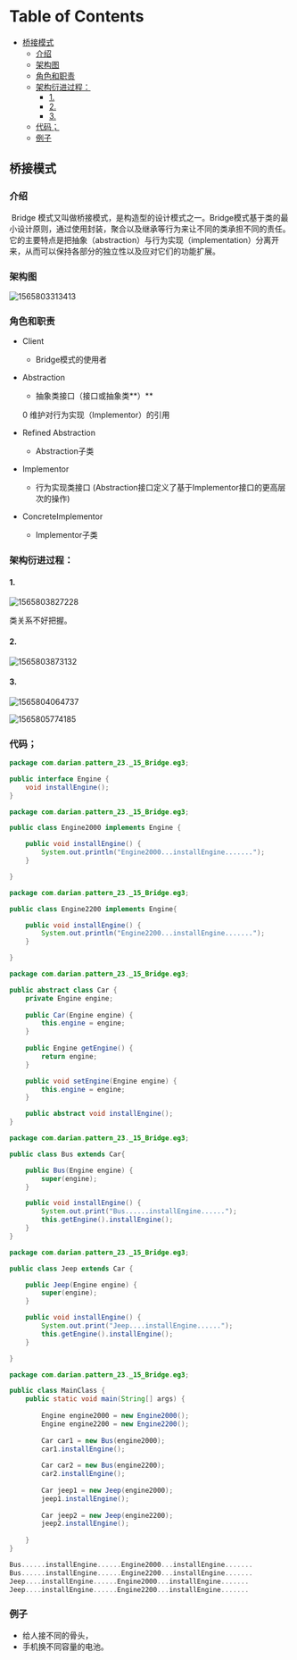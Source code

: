 # Table of Contents

  * [桥接模式](#桥接模式)
    * [介绍](#介绍)
    * [架构图](#架构图)
    * [角色和职责](#角色和职责)
    * [架构衍进过程：](#架构衍进过程)
      * [1.](#1)
      * [2.](#2)
      * [3.](#3)
    * [代码；](#代码)
    * [例子](#例子)


## 桥接模式

### 介绍

​     Bridge 模式又叫做桥接模式，是构造型的设计模式之一。Bridge模式基于类的最小设计原则，通过使用封装，聚合以及继承等行为来让不同的类承担不同的责任。它的主要特点是把抽象（abstraction）与行为实现（implementation）分离开来，从而可以保持各部分的独立性以及应对它们的功能扩展。



###  架构图

![1565803313413](assets/1565803313413.png)



###  角色和职责

- Client

  - Bridge模式的使用者

- Abstraction

  - 抽象类接口（接口或抽象类**）**

  0 维护对行为实现（Implementor）的引用

- Refined Abstraction

  - Abstraction子类

- Implementor

  - 行为实现类接口 (Abstraction接口定义了基于Implementor接口的更高层次的操作)

- ConcreteImplementor

  - Implementor子类

 

### 架构衍进过程：

#### 1. 

![1565803827228](assets/1565803827228.png)

类关系不好把握。

#### 2.

![1565803873132](assets/1565803873132.png)

#### 3. 



![1565804064737](assets/1565804064737.png)





![1565805774185](assets/1565805774185.png)



### 代码；



```java
package com.darian.pattern_23._15_Bridge.eg3;

public interface Engine {
	void installEngine();
}

```



```java
package com.darian.pattern_23._15_Bridge.eg3;

public class Engine2000 implements Engine {

	public void installEngine() {
		System.out.println("Engine2000...installEngine.......");
	}

}

```







```java
package com.darian.pattern_23._15_Bridge.eg3;

public class Engine2200 implements Engine{

	public void installEngine() {
		System.out.println("Engine2200...installEngine.......");
	}

}

```







```java
package com.darian.pattern_23._15_Bridge.eg3;

public abstract class Car {
	private Engine engine;
	
	public Car(Engine engine) {
		this.engine = engine;
	}
	
	public Engine getEngine() {
		return engine;
	}

	public void setEngine(Engine engine) {
		this.engine = engine;
	}

	public abstract void installEngine();
}

```







```java
package com.darian.pattern_23._15_Bridge.eg3;

public class Bus extends Car{

	public Bus(Engine engine) {
		super(engine);
	}

	public void installEngine() {
		System.out.print("Bus......installEngine......");
		this.getEngine().installEngine();
	}
}

```







```java
package com.darian.pattern_23._15_Bridge.eg3;

public class Jeep extends Car {

	public Jeep(Engine engine) {
		super(engine);
	}

	public void installEngine() {
		System.out.print("Jeep....installEngine......");
		this.getEngine().installEngine();
	}

}

```







```java
package com.darian.pattern_23._15_Bridge.eg3;

public class MainClass {
	public static void main(String[] args) {
		
		Engine engine2000 = new Engine2000();
		Engine engine2200 = new Engine2200();
		
		Car car1 = new Bus(engine2000);
		car1.installEngine();
		
		Car car2 = new Bus(engine2200);
		car2.installEngine();
		
		Car jeep1 = new Jeep(engine2000);
		jeep1.installEngine();
		
		Car jeep2 = new Jeep(engine2200);
		jeep2.installEngine();
		
	}
}

```



```c
Bus......installEngine......Engine2000...installEngine.......
Bus......installEngine......Engine2200...installEngine.......
Jeep....installEngine......Engine2000...installEngine.......
Jeep....installEngine......Engine2200...installEngine.......
```





### 例子

- 给人接不同的骨头，
- 手机换不同容量的电池。





